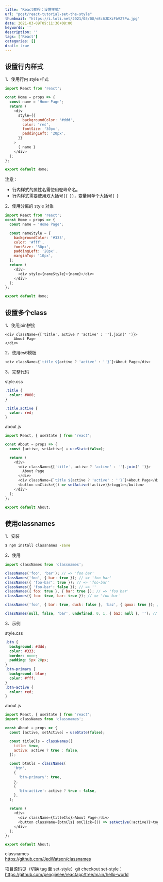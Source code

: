 ```yaml
---
title: "React教程：设置样式"
url: "post/react-tutorial-set-the-style"
thumbnail: "https://i.loli.net/2021/03/08/e8c6JDXzFbVZ7Pw.jpg"
date: 2021-03-09T09:11:36+08:00
keywords: ''
description: ''
tags: ['React']
categories: []
draft: true
---
```


## 设置行内样式 

1、使用行内 style 样式

```javascript
import React from 'react';

const Home = props => {
  const name = 'Home Page';
  return (
    <div
      style={{
        backgroundColor: '#ddd',
        color: 'red',
        fontSize: '30px',
        paddingLeft: '20px',
      }}
    >
      { name }
    </div>
  );
};

export default Home;
```

注意：  
- 行内样式的属性名需使用驼峰命名。  
- 行内样式需要使用双大括号`{{ }}`，变量用单个大括号`{ }`  

2、使用分离的 style 对象 

```javascript
import React from 'react';
const Home = props => {
  const name = 'Home Page';

  const nameStyle = {
    backgroundColor: '#333',
    color: '#fff',
    fontSize: '30px',
    paddingLeft: '20px',
    marginTop: '10px',
  };
  return (
    <div>
      <div style={nameStyle}>{name}</div>
    </div>
  );
};

export default Home;
```

## 设置多个class 

1、使用join拼接
```
<div className={['title', active ? 'active' : ''].join(' ')}>
    About Page
</div>
```

2、使用es6模板 

```javascript
<div className={`title ${active ? 'active' : ''}`}>About Page</div>
```

3、完整代码 

style.css
```css
.title {
  color: #000;
}

.title.active {
  color: red;
}
```

about.js
```javascript
import React, { useState } from 'react';

const About = props => {
  const [active, setActive] = useState(false);

  return (
    <div>
      <div className={['title', active ? 'active' : ''].join(' ')}>
        About Page
      </div>
      <div className={`title ${active ? 'active' : ''}`}>About Page</div>
      <button onClick={() => setActive(!active)}>toggle</button>
    </div>
  );
};

export default About;
```

## 使用classnames

1、安装 

```bash
$ npm install classnames -save
```

2、使用

```javascript
import classNames from 'classnames';

classNames('foo', 'bar'); // => 'foo bar'
classNames('foo', { bar: true }); // => 'foo bar'
classNames({ 'foo-bar': true }); // => 'foo-bar'
classNames({ 'foo-bar': false }); // => ''
classNames({ foo: true }, { bar: true }); // => 'foo bar'
classNames({ foo: true, bar: true }); // => 'foo bar'

classNames('foo', { bar: true, duck: false }, 'baz', { quux: true }); // => 'foo bar baz quux'

classNames(null, false, 'bar', undefined, 0, 1, { baz: null }, ''); // => 'bar 1'
``` 

3、示例

style.css

```css
.btn {
  background: #ddd;
  color: #333;
  border: none;
  padding: 5px 20px;
}
.btn-primary {
  background: blue;
  color: #fff;
}
.btn-active {
  color: red;
}
```

about.js 
```javascript
import React, { useState } from 'react';
import classNames from 'classnames';

const About = props => {
  const [active, setActive] = useState(false);

  const titleCls = classNames({
    title: true,
    active: active ? true : false,
  });

  const btnCls = classNames(
    'btn',
    {
      'btn-primary': true,
    },
    {
      'btn-active': active ? true : false,
    },
  );

  return (
    <div>
      <div className={titleCls}>About Page</div>
      <button className={btnCls} onClick={() => setActive(!active)}>toggle</button>
    </div>
  );
};

export default About;
```

classnames   
https://github.com/JedWatson/classnames  


项目源码见（切换 tag 至 set-style）git checkout set-style： https://github.com/pengjielee/reactapp/tree/main/hello-world
